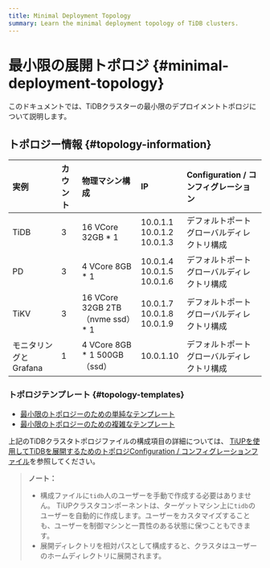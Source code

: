```yaml
---
title: Minimal Deployment Topology
summary: Learn the minimal deployment topology of TiDB clusters.
---
```


# 最小限の展開トポロジ {#minimal-deployment-topology}

このドキュメントでは、TiDBクラスターの最小限のデプロイメントトポロジについて説明します。

## トポロジー情報 {#topology-information}

| 実例             | カウント | 物理マシン構成                        | IP                                   | Configuration / コンフィグレーション |
| :------------- | :--- | :----------------------------- | :----------------------------------- | :------------------------- |
| TiDB           | 3    | 16 VCore 32GB * 1              | 10.0.1.1<br/> 10.0.1.2<br/> 10.0.1.3 | デフォルトポート<br/>グローバルディレクトリ構成 |
| PD             | 3    | 4 VCore 8GB * 1                | 10.0.1.4<br/> 10.0.1.5<br/> 10.0.1.6 | デフォルトポート<br/>グローバルディレクトリ構成 |
| TiKV           | 3    | 16 VCore 32GB 2TB（nvme ssd）* 1 | 10.0.1.7<br/> 10.0.1.8<br/> 10.0.1.9 | デフォルトポート<br/>グローバルディレクトリ構成 |
| モニタリングとGrafana | 1    | 4 VCore 8GB * 1 500GB（ssd）     | 10.0.1.10                            | デフォルトポート<br/>グローバルディレクトリ構成 |

### トポロジテンプレート {#topology-templates}

-   [最小限のトポロジーのための単純なテンプレート](https://github.com/pingcap/docs/blob/master/config-templates/simple-mini.yaml)
-   [最小限のトポロジーのための複雑なテンプレート](https://github.com/pingcap/docs/blob/master/config-templates/complex-mini.yaml)

上記のTiDBクラスタトポロジファイルの構成項目の詳細については、 [TiUPを使用してTiDBを展開するためのトポロジConfiguration / コンフィグレーションファイル](/tiup/tiup-cluster-topology-reference.md)を参照してください。

> **ノート：**
>
> -   構成ファイルに`tidb`人のユーザーを手動で作成する必要はありません。 TiUPクラスタコンポーネントは、ターゲットマシン上に`tidb`のユーザーを自動的に作成します。ユーザーをカスタマイズすることも、ユーザーを制御マシンと一貫性のある状態に保つこともできます。
> -   展開ディレクトリを相対パスとして構成すると、クラスタはユーザーのホームディレクトリに展開されます。
